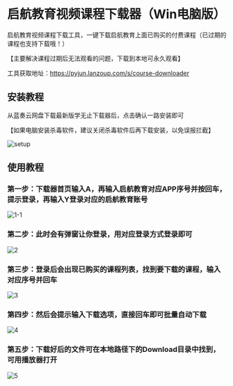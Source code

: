 # 启航教育视频课程下载器（Win电脑版）

启航教育视频课程下载工具，一键下载启航教育上面已购买的付费课程（已过期的课程也支持下载哦！）

【主要解决课程过期后无法观看的问题，下载到本地可永久观看】

工具获取地址：https://pyjun.lanzoup.com/s/course-downloader

## 安装教程
从蓝奏云网盘下载最新版学无止下载器后，点击确认一路安装即可

【如果电脑安装杀毒软件，建议关闭杀毒软件后再下载安装，以免误报拦截】

![setup](https://github.com/user-attachments/assets/9d2716a2-61cf-432f-9ec9-38662433e8e6)


## 使用教程
### 第一步：下载器首页输入A，再输入启航教育对应APP序号并按回车，提示登录，再输入Y登录对应的启航教育账号
![1-1](https://github.com/user-attachments/assets/5692a25c-0a0b-4d4d-b7f4-2eaf741a41b1)

### 第二步：此时会有弹窗让你登录，用对应登录方式登录即可
![2](https://github.com/user-attachments/assets/08aa4713-2a5b-464d-a6a4-637e6496e1f1)

### 第三步：登录后会出现已购买的课程列表，找到要下载的课程，输入对应序号并回车
![3](https://github.com/user-attachments/assets/a43fd106-72d0-442d-93ee-f55211ca1223)

### 第四步：然后会提示输入下载选项，直接回车即可批量自动下载
![4](https://github.com/user-attachments/assets/cb12b8fb-7d70-462b-bf2b-bb812b7a46c4)

### 第五步：下载好后的文件可在本地路径下的Download目录中找到，可用播放器打开
![5](https://github.com/user-attachments/assets/f0bcbce8-4302-41a2-a942-8745fa6a6600)
